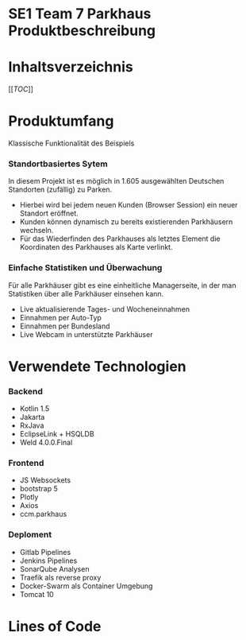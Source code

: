 SE1 Team 7 Parkhaus Produktbeschreibung
======
Inhaltsverzeichnis
======


[[_TOC_]]


# Produktumfang

Klassische Funktionalität des Beispiels 

### Standortbasiertes Sytem

In diesem Projekt ist es möglich in 1.605 ausgewählten Deutschen Standorten (zufällig) zu Parken.
 - Hierbei wird bei jedem neuen Kunden (Browser Session) ein neuer Standort eröffnet.
 - Kunden können dynamisch zu bereits existierenden Parkhäusern wechseln.
 - Für das Wiederfinden des Parkhauses als letztes Element die Koordinaten des Parkhauses als Karte verlinkt.

### Einfache Statistiken und Überwachung

Für alle Parkhäuser gibt es eine einheitliche Managerseite, in der man Statistiken über alle Parkhäuser einsehen kann.
  - Live aktualisierende Tages- und Wocheneinnahmen
  - Einnahmen per Auto-Typ
  - Einnahmen per Bundesland
  - Live Webcam in unterstützte Parkhäuser




# Verwendete Technologien

### Backend
 - Kotlin 1.5
 - Jakarta
 - RxJava
 - EclipseLink + HSQLDB
 - Weld 4.0.0.Final


### Frontend
 - JS Websockets 
 - bootstrap 5
 - Plotly
 - Axios
 - ccm.parkhaus

### Deploment
 - Gitlab Pipelines
 - Jenkins Pipelines
 - SonarQube Analysen
 - Traefik als reverse proxy
 - Docker-Swarm als Container Umgebung
 - Tomcat 10


# Lines of Code

